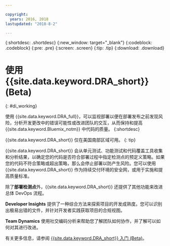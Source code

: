 ```yaml
---

copyright:
  years: 2016, 2018
lastupdated: "2018-8-2"

---
```


{:shortdesc: .shortdesc}
{:new_window: target="_blank"}
{:codeblock: .codeblock}
{:pre: .pre}
{:screen: .screen}
{:tip: .tip}
{:download: .download}

# 使用 {{site.data.keyword.DRA_short}} (Beta)
{: #di_working}

使用 {{site.data.keyword.DRA_full}}，可以监视部署以便在部署发布之前发现风险，分析开发更改中的错误可能性或改进团队的交互，从而保持和提高 {{site.data.keyword.Bluemix_notm}} 中代码的质量。
{:shortdesc}

{{site.data.keyword.DRA_short}} 仅在美国南部区域可用。
{: tip}

{{site.data.keyword.DRA_short}} 会从单元测试、功能测试和代码覆盖工具收集和分析结果，以确定您的代码是否符合部署过程中指定检测点的预定义策略。如果您的代码不符合策略或超出策略，那么会停止部署以防产生风险。您可以使用 {{site.data.keyword.DRA_short}} 作为持续交付环境的安全网，或用于实施和提高质量标准。 

除了**部署检测点**外，{{site.data.keyword.DRA_short}} 还提供了其他功能来改进总体 DevOps 流程。  

**Developer Insights** 提供了一种综合方法来探索项目的开发成熟度。您可以识别出极易出错的文件，并针对开发者实践获取项目的合规视图。
	
**Team Dynamics** 使用社交编码分析来帮助您了解团队如何协作，并了解可以如何对其进行改进。

有关更多信息，请参阅 [{{site.data.keyword.DRA_short}} 入门 (Beta)](/docs/services/DevOpsInsights/index.html)。
